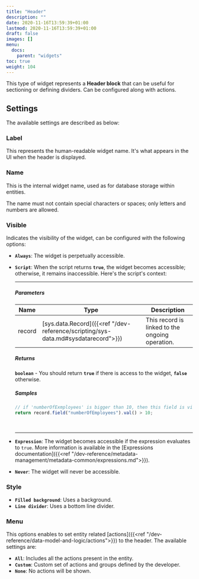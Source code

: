 ```yaml
---
title: "Header"
description: ""
date: 2020-11-16T13:59:39+01:00
lastmod: 2020-11-16T13:59:39+01:00
draft: false
images: []
menu:
  docs:
    parent: "widgets"
toc: true
weight: 104
---
```


This type of widget represents a **Header block** that can be useful for sectioning or defining dividers. Can be configured along with actions.

## **Settings**

The available settings are described as below:

### Label

This represents the human-readable widget name. It's what appears in the UI when the header is displayed.

### Name

This is the internal widget name, used as for database storage within entities.

The name must not contain special characters or spaces; only letters and numbers are allowed.

### Visible

Indicates the visibility of the widget, can be configured with the following options:

- **`Always`**: The widget is perpetually accessible.
- **`Script`**: When the script returns **`true`**, the widget becomes accessible; otherwise, it remains inaccessible. Here's the script's context:

  ***

  ##### Parameters

  | Name   | Type                                                                              | Description                                     |
  | ------ | --------------------------------------------------------------------------------- | ----------------------------------------------- |
  | record | [sys.data.Record]({{<ref "/dev-reference/scripting/sys-data.md#sysdatarecord">}}) | This record is linked to the ongoing operation. |

  ##### Returns

  **`boolean`** - You should return **`true`** if there is access to the widget, **`false`** otherwise.

  ##### Samples

  ```js
  // if 'numberOfExmployees' is bigger than 10, then this field is visible
  return record.field("numberOfEmployees").val() > 10;
  ```

    <br>

  ***

- **`Expression`**: The widget becomes accessible if the expression evaluates to `true`. More information is available in the [Expressions documentation]({{<ref "/dev-reference/metadata-management/metadata-common/expressions.md">}}).
- **`Never`**: The widget will never be accessible.

### Style

- **`Filled background`**: Uses a background.
- **`Line divider`**: Uses a bottom line divider.

### Menu

This options enables to set entity related [actions]({{<ref "/dev-reference/data-model-and-logic/actions">}}) to the header. The available settings are:

- **`All`**: Includes all the actions present in the entity.
- **`Custom`**: Custom set of actions and groups defined by the developer.
- **`None`**: No actions will be shown.
